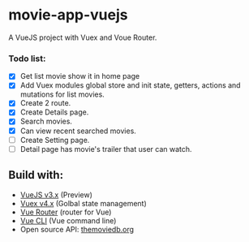 # movie-app-vuejs

A VueJS project with Vuex and Voue Router.

### Todo list: 
- [x] Get list movie show it in home page
- [X] Add Vuex modules global store and init state, getters, actions and mutations for list movies.
- [x] Create 2 route.
- [x] Create Details page.
- [x] Search movies.
- [x] Can view recent searched movies.
- [ ] Create Setting page.
- [ ] Detail page has movie's trailer that user can watch.

## Build with:
- [VueJS v3.x](https://v3.vuejs.org/) (Preview) 
- [Vuex v4.x](https://next.vuex.vuejs.org/) (Golbal state management)
- [Vue Router](https://router.vuejs.org/) (router for Vue)
- [Vue CLI](https://cli.vuejs.org/) (Vue command line)
- Open source API: [themoviedb.org](https://developers.themoviedb.org/4/getting-started/authorization)

